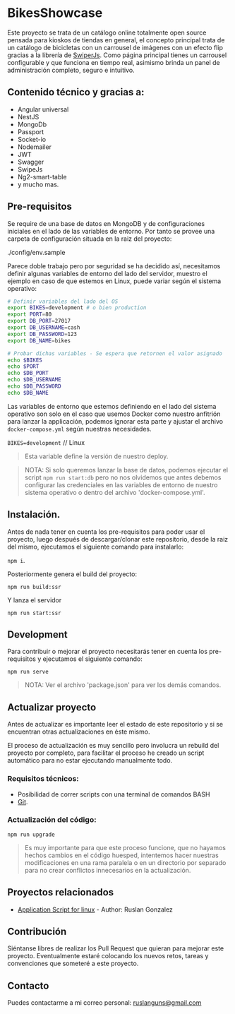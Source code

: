 # BikesShowcase

Este proyecto se trata de un catálogo online totalmente open source pensada para kioskos de tiendas en general, el concepto principal trata de un catálogo de bicicletas con un carrousel de imágenes con un efecto flip gracias a la librería de [SwiperJs](https://swiperjs.com). Como página principal tienes un carrousel configurable y que funciona en tiempo real, asimismo brinda un panel de administración completo, seguro e intuitivo.

## Contenido técnico y gracias a:

- Angular universal
- NestJS
- MongoDb
- Passport
- Socket-io
- Nodemailer
- JWT
- Swagger
- SwipeJs
- Ng2-smart-table
- y mucho mas.

## Pre-requisitos

Se require de una base de datos en MongoDB y de configuraciones iniciales en el lado de las variables de entorno. Por tanto se provee una carpeta de configuración situada en la raiz del proyecto:

./config/env.sample

Parece doble trabajo pero por seguridad se ha decidido así, necesitamos definir algunas variables de entorno del lado del servidor, muestro el ejemplo en caso de que estemos en Linux, puede variar según el sistema operativo:

```bash
# Definir variables del lado del OS
export BIKES=development # o bien production
export PORT=80
export DB_PORT=27017
export DB_USERNAME=cash
export DB_PASSWORD=123
export DB_NAME=bikes

# Probar dichas variables - Se espera que retornen el valor asignado
echo $BIKES
echo $PORT
echo $DB_PORT
echo $DB_USERNAME
echo $DB_PASSWORD
echo $DB_NAME
```

Las variables de entorno que estemos definiendo en el lado del sistema operativo son solo en el caso que usemos Docker como nuestro anfitrión para lanzar la applicación, podemos ignorar esta parte y ajustar el archivo `docker-compose.yml` según nuestras necesidades.

`BIKES=development` // Linux

> Esta variable define la versión de nuestro deploy.

> NOTA: Si solo queremos lanzar la base de datos, podemos ejecutar el script `npm run start:db` pero no nos olvidemos que antes debemos configurar las credenciales en las variables de entorno de nuestro sistema operativo o dentro del archivo 'docker-compose.yml'.

## Instalación.

Antes de nada tener en cuenta los pre-requisitos para poder usar el proyecto, luego después de descargar/clonar este repositorio, desde la raiz del mismo, ejecutamos el siguiente comando para instalarlo:

`npm i`.

Posteriormente genera el build del proyecto:

`npm run build:ssr`

Y lanza el servidor

`npm run start:ssr`

## Development

Para contribuir o mejorar el proyecto necesitarás tener en cuenta los pre-requisitos y ejecutamos el siguiente comando:

`npm run serve`

> NOTA: Ver el archivo 'package.json' para ver los demás comandos.

## Actualizar proyecto

Antes de actualizar es importante leer el estado de este repositorio y si se encuentran otras actualizaciones en éste mismo.

El proceso de actualización es muy sencillo pero involucra un rebuild del proyecto por completo, para facilitar el proceso he creado un script automático para no estar ejecutando manualmente todo.

### Requisitos técnicos:

- Posibilidad de correr scripts con una terminal de comandos BASH
- [Git](https://git-scm.com/).

### Actualización del código:

`npm run upgrade`

> Es muy importante para que este proceso funcione, que no hayamos hechos cambios en el código huesped, intentemos hacer nuestras modificaciones en una rama paralela o en un directorio por separado para no crear conflictos innecesarios en la actualización.

## Proyectos relacionados

- [Application Script for linux](https://github.com/ruslanguns/linux-application-shortcut) - Author: Ruslan Gonzalez

## Contribución

Siéntanse libres de realizar los Pull Request que quieran para mejorar este proyecto. Eventualmente estaré colocando los nuevos retos, tareas y convenciones que someteré a este proyecto.

## Contacto

Puedes contactarme a mi correo personal: ruslanguns@gmail.com
